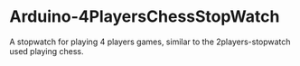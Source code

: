 Arduino-4PlayersChessStopWatch
==============================

A stopwatch for playing 4 players games, similar to the 2players-stopwatch used playing chess.
